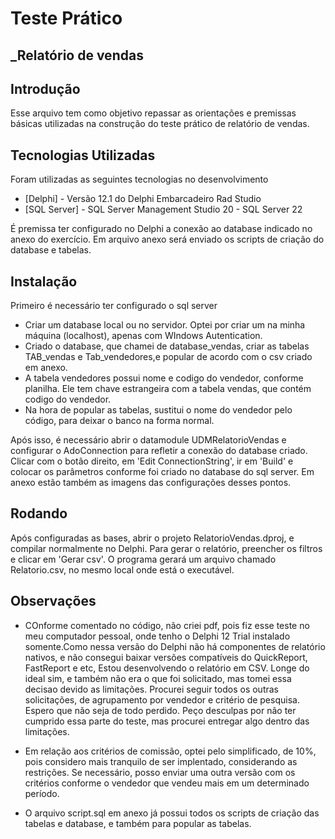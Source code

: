# Teste Prático 
## _Relatório de vendas

## Introdução

 Esse arquivo tem como objetivo repassar as orientações e premissas básicas utilizadas na construção do teste prático de relatório de vendas.

## Tecnologias Utilizadas

Foram utilizadas as seguintes tecnologias no desenvolvimento

- [Delphi] - Versão 12.1 do Delphi Embarcadeiro Rad Studio
- [SQL Server] - SQL Server Management Studio 20 - SQL Server 22

É premissa ter configurado no Delphi a conexão ao database indicado no anexo do exercício.
Em arquivo anexo será enviado os scripts de criação do database e tabelas.

## Instalação

Primeiro é necessário ter configurado o sql server

- Criar um database local ou no servidor. Optei por criar um na minha máquina (localhost), apenas com WIndows Autentication.
- Criado o database, que chamei de database_vendas, criar as tabelas TAB_vendas e Tab_vendedores,e popular de acordo com o csv criado em anexo.
- A tabela vendedores possui nome e codigo do vendedor, conforme planilha. Ele tem chave estrangeira com a tabela vendas, que contém codigo do vendedor.
- Na hora de popular as tabelas, sustitui o nome do vendedor pelo código, para deixar o banco na forma normal.

Após isso, é necessário abrir o datamodule UDMRelatorioVendas e configurar o AdoConnection para refletir a conexão do database criado.
Clicar com o botão direito, em 'Edit ConnectionString', ir em 'Build' e colocar os parâmetros conforme foi criado no database do sql server.
Em anexo estão também as imagens das configurações desses pontos.

## Rodando

Após configuradas as bases, abrir o projeto RelatorioVendas.dproj, e compilar normalmente no Delphi. Para gerar o relatório, preencher os filtros e clicar em 'Gerar csv'. O programa gerará um arquivo chamado Relatorio.csv, no mesmo local onde está o executável.

## Observações

- COnforme comentado no código, não criei pdf, pois fiz esse teste no meu computador pessoal, onde tenho o Delphi 12 Trial instalado somente.Como nessa versão do Delphi não há componentes de relatório nativos, e não consegui baixar versões compatíveis do QuickReport, FastReport e etc, Estou desenvolvendo o relatório em CSV. Longe do ideal sim, e também não era o que foi solicitado, mas tomei essa decisao devido as limitações. Procurei seguir todos os outras solicitações, de agrupamento por vendedor e critério de pesquisa. Espero que não seja de todo perdido. Peço desculpas por não ter cumprido essa parte do teste, mas procurei entregar algo dentro das limitações.

- Em relação aos critérios de comissão, optei pelo simplificado, de 10%, pois considero mais tranquilo de ser implentado, considerando as restrições. Se necessário, posso enviar uma outra versão com os critérios conforme o vendedor que vendeu mais em um determinado período.

- O arquivo script.sql em anexo já possui todos os scripts de criação das tabelas e database, e também para popular as tabelas.
